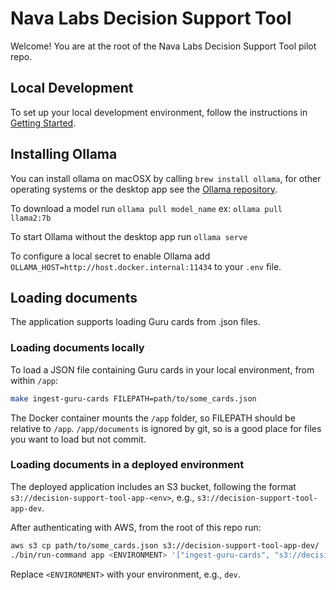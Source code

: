 # Nava Labs Decision Support Tool

Welcome! You are at the root of the Nava Labs Decision Support Tool pilot repo.

## Local Development

To set up your local development environment, follow the instructions in [Getting Started](docs/app/getting-started.md).

## Installing Ollama

You can install ollama on macOSX by calling `brew install ollama`, for other operating systems or the desktop app see the [Ollama repository](https://github.com/ollama/ollama).

To download a model run `ollama pull model_name` ex: `ollama pull llama2:7b`

To start Ollama without the desktop app run `ollama serve`

To configure a local secret to enable Ollama add `OLLAMA_HOST=http://host.docker.internal:11434` to your `.env` file.

## Loading documents

The application supports loading Guru cards from .json files.

### Loading documents locally

To load a JSON file containing Guru cards in your local environment, from within `/app`:

```bash
make ingest-guru-cards FILEPATH=path/to/some_cards.json
```

The Docker container mounts the `/app` folder, so FILEPATH should be relative to `/app`. `/app/documents` is ignored by git, so is a good place for files you want to load but not commit.

### Loading documents in a deployed environment

The deployed application includes an S3 bucket, following the format `s3://decision-support-tool-app-<env>`, e.g., `s3://decision-support-tool-app-dev`.

After authenticating with AWS, from the root of this repo run:

```bash
aws s3 cp path/to/some_cards.json s3://decision-support-tool-app-dev/
./bin/run-command app <ENVIRONMENT> '["ingest-guru-cards", "s3://decision-support-tool-app-dev/some_cards.json"]'
```

Replace `<ENVIRONMENT>` with your environment, e.g., `dev`.
